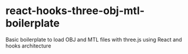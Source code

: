 # react-hooks-three-obj-mtl-boilerplate
Basic boilerplate to load OBJ and MTL files with three.js using React and hooks architecture
